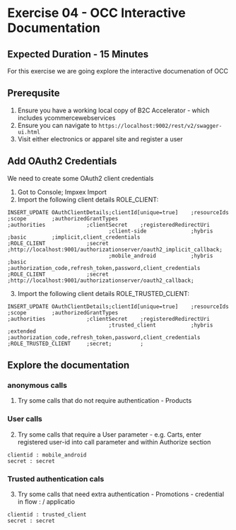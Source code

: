 # Exercise 04 - OCC Interactive Documentation
## Expected Duration - 15 Minutes

For this exercise we are going explore the interactive documenation of OCC

## Prerequsite
1. Ensure you have a working local copy of B2C Accelerator - which includes ycommercewebservices
2. Ensure you can navigate to `https://localhost:9002/rest/v2/swagger-ui.html`
3. Visit either electronics or apparel site and register a user

## Add OAuth2 Credentials

We need to create some OAuth2 client credentials

1. Got to Console; Impxex Import
2. Import the following client details ROLE_CLIENT:
```
INSERT_UPDATE OAuthClientDetails;clientId[unique=true]    ;resourceIds       ;scope        ;authorizedGrantTypes                                    ;authorities             ;clientSecret    ;registeredRedirectUri
                                ;client-side              ;hybris            ;basic        ;implicit,client_credentials                                     ;ROLE_CLIENT             ;secret          ;http://localhost:9001/authorizationserver/oauth2_implicit_callback;
                                ;mobile_android           ;hybris            ;basic        ;authorization_code,refresh_token,password,client_credentials    ;ROLE_CLIENT             ;secret          ;http://localhost:9001/authorizationserver/oauth2_callback;
```
3. Import the following client details ROLE_TRUSTED_CLIENT:
```
INSERT_UPDATE OAuthClientDetails;clientId[unique=true]    ;resourceIds       ;scope        ;authorizedGrantTypes                                            ;authorities             ;clientSecret    ;registeredRedirectUri 
                                ;trusted_client           ;hybris            ;extended     ;authorization_code,refresh_token,password,client_credentials    ;ROLE_TRUSTED_CLIENT     ;secret;         ;
```

## Explore the documentation

### anonymous calls
1. Try some calls that do not require authentication - Products 

### User calls
2. Try some calls that require a User parameter - e.g. Carts, enter registered user-id into call parameter and within Authorize section
```
clientid : mobile_android
secret : secret
```

### Trusted authentication cals
3. Try some calls that need extra authentication - Promotions - credential in flow : / applicatio 
```
clientid : trusted_client
secret : secret
```